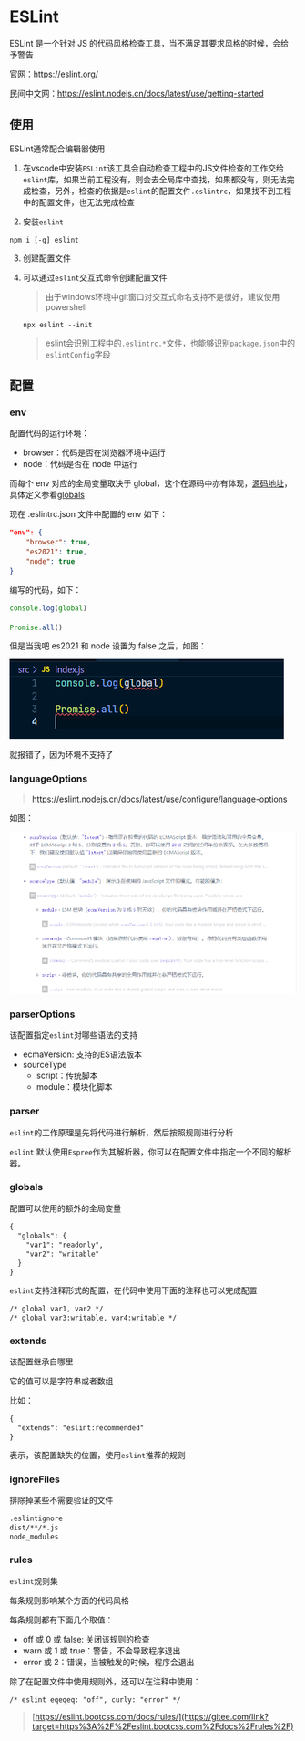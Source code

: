 # ESLint

ESLint 是一个针对 JS 的代码风格检查工具，当不满足其要求风格的时候，会给予警告

官网：https://eslint.org/

民间中文网：https://eslint.nodejs.cn/docs/latest/use/getting-started

## 使用

ESLint通常配合编辑器使用

1. 在vscode中安装`ESLint`该工具会自动检查工程中的JS文件检查的工作交给`eslint`库，如果当前工程没有，则会去全局库中查找，如果都没有，则无法完成检查，另外，检查的依据是`eslint`的配置文件`.eslintrc`，如果找不到工程中的配置文件，也无法完成检查

2. 安装`eslint`

```
npm i [-g] eslint
```

3. 创建配置文件

4. 可以通过`eslint`交互式命令创建配置文件

   > 由于windows环境中git窗口对交互式命名支持不是很好，建议使用powershell

   ~~~
   npx eslint --init
   ~~~

   > eslint会识别工程中的`.eslintrc.*`文件，也能够识别`package.json`中的`eslintConfig`字段

## 配置

### env

配置代码的运行环境：

- browser：代码是否在浏览器环境中运行
- node：代码是否在 node 中运行

而每个 env 对应的全局变量取决于 global，这个在源码中亦有体现，[源码地址](https://github.com/eslint/eslint/blob/5.x/conf/environments.js)，具体定义参看[globals](https://link.juejin.cn/?target=https%3A%2F%2Fgithub.com%2Fsindresorhus%2Fglobals%2Fblob%2Fmain%2Fglobals.json)

现在 .eslintrc.json 文件中配置的 env 如下：

~~~json
"env": {
	"browser": true,
	"es2021": true,
	"node": true
}
~~~

编写的代码，如下：

~~~js
console.log(global)

Promise.all()
~~~

但是当我吧 es2021 和 node 设置为 false 之后，如图：

![image-20240115115540403](ESLint.assets/image-20240115115540403.png)

就报错了，因为环境不支持了

### languageOptions

> https://eslint.nodejs.cn/docs/latest/use/configure/language-options

如图：

![image-20240115115954164](ESLint.assets/image-20240115115954164.png)

### parserOptions

该配置指定`eslint`对哪些语法的支持

- ecmaVersion: 支持的ES语法版本
- sourceType
  - script：传统脚本
  - module：模块化脚本

### parser

`eslint`的工作原理是先将代码进行解析，然后按照规则进行分析

`eslint` 默认使用`Espree`作为其解析器，你可以在配置文件中指定一个不同的解析器。

### globals

配置可以使用的额外的全局变量

```
{
  "globals": {
    "var1": "readonly",
    "var2": "writable"
  }
}
```

`eslint`支持注释形式的配置，在代码中使用下面的注释也可以完成配置

```
/* global var1, var2 */
/* global var3:writable, var4:writable */
```

### extends

该配置继承自哪里

它的值可以是字符串或者数组

比如：

```
{
  "extends": "eslint:recommended"
}
```

表示，该配置缺失的位置，使用`eslint`推荐的规则

### ignoreFiles

排除掉某些不需要验证的文件

```
.eslintignore
dist/**/*.js
node_modules
```

### rules

`eslint`规则集

每条规则影响某个方面的代码风格

每条规则都有下面几个取值：

- off 或 0 或 false: 关闭该规则的检查
- warn 或 1 或 true：警告，不会导致程序退出
- error 或 2：错误，当被触发的时候，程序会退出

除了在配置文件中使用规则外，还可以在注释中使用：

```
/* eslint eqeqeq: "off", curly: "error" */
```

> [https://eslint.bootcss.com/docs/rules/](https://gitee.com/link?target=https%3A%2F%2Feslint.bootcss.com%2Fdocs%2Frules%2F)